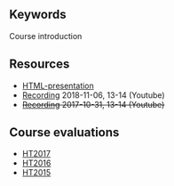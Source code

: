 ## Keywords
Course introduction

## Resources
- [HTML-presentation](https://rawgit.com/1dv022/syllabus/master/lectures/00/index.html#/)
- [Recording](https://youtu.be/Z_VqVn2tfco) 2018-11-06, 13-14 (Youtube)
- ~~[Recording](https://youtu.be/xSnCqwnkIHc) 2017-10-31, 13-14 (Youtube)~~

## Course evaluations
- [HT2017](https://github.com/1dv022/syllabus/raw/master/evalutations/1DV022-HT17.pdf)
- [HT2016](https://github.com/1dv022/syllabus/raw/master/evalutations/1DV022-HT16.pdf)
- [HT2015](https://github.com/1dv022/syllabus/raw/master/evalutations/1DV022-HT15.pdf)

